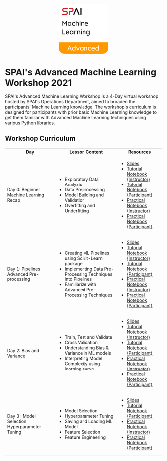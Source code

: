 <p align="center">
  <a href="https://github.com/SPAI-Team/Advance-ML-Workshop-2021/edit/main/Advanced%20Machine%20Learning%20Workshop">
    <img src="AdvnMLWS_Logo.png" alt="Logo" width="160" height="160">
  </a>
</p>

# SPAI's Advanced Machine Learning Workshop 2021

SPAI's Advanced Machine Learning Workshop is a 4-Day virtual workshop hosted by SPAI's Operations Department, aimed to broaden the participants' Machine Learning knowledge.
The workshop's curriculum is designed for participants with prior basic Machine Learning knowledge to get them familiar with Advanced Machine Learning techniques using various Python libraries.

## Workshop Curriculum
<table>
    <tr>
        <th>Day</th>
        <th>Lesson Content</th>
        <th>Resources</th>
    <tr>
    <tr>
        <td>Day 0: Beginner Machine Learning Recap</td>
        <td>
            <ul>
				<li>Exploratory Data Analysis</li>
				<li>Data Preprocessing</li>
				<li>Model Building and Validation</li>
				<li>Overfitting and Underfitting</li>
            </ul>
        </td>
        <td>
            <ul>
				<li><a href="https://github.com/SPAI-Team/Advanced-ML-Workshop-2021/tree/main/Advance%20Machine%20Learning%20Workshop/Day%200_Beginner%20Machine%20Learning%20Recap/Advanced%20ML%20Workshop%20-%20Day%200.pdf">Slides</a></li>
				<li><a href="https://github.com/SPAI-Team/Advanced-ML-Workshop-2021/tree/main/Advance%20Machine%20Learning%20Workshop/Day%200_Beginner%20Machine%20Learning%20Recap/Tutorial%20Notebooks/Day%200%20Tutorial%20Notebook%20(Instructor).ipynb">Tutorial Notebook (Instructor)</a></li>
				<li><a href="https://github.com/SPAI-Team/Advanced-ML-Workshop-2021/tree/main/Advance%20Machine%20Learning%20Workshop/Day%200_Beginner%20Machine%20Learning%20Recap/Tutorial%20Notebooks/Day%200%20Tutorial%20Notebook%20(Participant).ipynb">Tutorial Notebook (Participant)</a></li>
                <li><a href="https://github.com/SPAI-Team/Advanced-ML-Workshop-2021/tree/main/Advance%20Machine%20Learning%20Workshop/Day%200_Beginner%20Machine%20Learning%20Recap/Practical%20Notebooks/Day%200%20Practical%20Notebook%20(Instructor).ipynb">Practical Notebook (Instructor)</a></li>
				<li><a href="https://github.com/SPAI-Team/Advanced-ML-Workshop-2021/tree/main/Advance%20Machine%20Learning%20Workshop/Day%200_Beginner%20Machine%20Learning%20Recap/Practical%20Notebooks/Day%200%20Practical%20Notebook%20(Participant).ipynb">Practical Notebook (Participant)</a></li>
            </ul>
        </td>
    <tr>
        <td>Day 1: Pipelines Advanced Pre-processing</td>
        <td>
            <ul>
                <li>Creating ML Pipelines using Scikit-Learn package</li>
				<li>Implementing Data Pre-Processing Techniques into Pipelines</li>
				<li>Familiarize with Advanced Pre-Processing Techniques</li>
            </ul>
        </td>
        <td>
            <ul>
                <li><a href="https://github.com/SPAI-Team/Advanced-ML-Workshop-2021/tree/main/Advance%20Machine%20Learning%20Workshop/Day%201_Pipelines%20Advanced%20Pre-processing/Advanced%20ML%20Workshop%20-%20Day%201.pdf">Slides</a></li>
				<li><a href="https://github.com/SPAI-Team/Advanced-ML-Workshop-2021/tree/main/Advance%20Machine%20Learning%20Workshop/Day%201_Pipelines%20Advanced%20Pre-processing/Tutorial%20Notebooks/Day%201%20Tutorial%20Notebook%20(Instructor).ipynb">Tutorial Notebook (Instructor)</a></li>
				<li><a href="https://github.com/SPAI-Team/Advanced-ML-Workshop-2021/tree/main/Advance%20Machine%20Learning%20Workshop/Day%201_Pipelines%20Advanced%20Pre-processing/Tutorial%20Notebooks/Day%201%20Tutorial%20Notebook%20(Participant).ipynb">Tutorial Notebook (Participant)</a></li>
                <li><a href="https://github.com/SPAI-Team/Advanced-ML-Workshop-2021/tree/main/Advance%20Machine%20Learning%20Workshop/Day%201_Pipelines%20Advanced%20Pre-processing/Practical%20Notebooks/Day%201%20Practical%20Notebook%20(Instructor).ipynb">Practical Notebook (Instructor)</a></li>
				<li><a href="https://github.com/SPAI-Team/Advanced-ML-Workshop-2021/tree/main/Advance%20Machine%20Learning%20Workshop/Day%201_Pipelines%20Advanced%20Pre-processing/Practical%20Notebooks/Day%201%20Practical%20Notebook%20(Participant).ipynb">Practical Notebook (Participant)</a></li>
            </ul>
        </td>
    </tr>
    <tr>
        <td>Day 2: Bias and Variance</td>
        <td>
            <ul>
                <li>Train, Test and Validate</li>
				<li>Cross Validation</li>
				<li>Understanding Bias & Variance in ML models</li>
				<li>Interpreting Model Complexity using learning curve</li>
            </ul>
        </td>
        <td>
            <ul>
                <li><a href="https://github.com/SPAI-Team/Advanced-ML-Workshop-2021/tree/main/Advance%20Machine%20Learning%20Workshop/Day%202_Bias%20and%20Variance/Advanced%20ML%20Workshop%20-%20Day%202.pdf">Slides</a></li>
				<li><a href="https://github.com/SPAI-Team/Advanced-ML-Workshop-2021/tree/main/Advance%20Machine%20Learning%20Workshop/Day%202_Bias%20and%20Variance/Tutorial%20Notebooks/Day%202%20Tutorial%20Notebook%20(Instructor).ipynb">Tutorial Notebook (Instructor)</a></li>
				<li><a href="https://github.com/SPAI-Team/Advanced-ML-Workshop-2021/tree/main/Advance%20Machine%20Learning%20Workshop/Day%202_Bias%20and%20Variance/Tutorial%20Notebooks/Day%202%20Tutorial%20Notebook%20(Participant).ipynb">Tutorial Notebook (Participant)</a></li>
                <li><a href="https://github.com/SPAI-Team/Advanced-ML-Workshop-2021/tree/main/Advance%20Machine%20Learning%20Workshop/Day%202_Bias%20and%20Variance/Practical%20Notebooks/Day%202%20Practical%20Notebook%20(Instructor).ipynb">Practical Notebook (Instructor)</a></li>
				<li><a href="https://github.com/SPAI-Team/Advanced-ML-Workshop-2021/tree/main/Advance%20Machine%20Learning%20Workshop/Day%202_Bias%20and%20Variance/Practical%20Notebooks/Day%202%20Practical%20Notebook%20(Participant).ipynb">Practical Notebook (Participant)</a></li>
            </ul>
        </td>
    </tr>
    <tr>
        <td>Day 3 : Model Selection Hyperparameter Tuning</td>
        <td>
            <ul>
                <li>Model Selection</li>
				<li>Hyperparameter Tuning</li>
				<li>Saving and Loading ML Model</li>
				<li>Feature Selection</li>
				<li>Feature Engineering</li>
            </ul>
        </td>
        <td>
            <ul>
                <li><a href="https://github.com/SPAI-Team/Advanced-ML-Workshop-2021/tree/main/Advance%20Machine%20Learning%20Workshop/Day%203_Model%20Selection%20Hyperparameter%20Tuning/Advanced%20ML%20Workshop%20-%20Day%203.pdf">Slides</a></li>
				<li><a href="https://github.com/SPAI-Team/Advanced-ML-Workshop-2021/tree/main/Advance%20Machine%20Learning%20Workshop/Day%203_Model%20Selection%20Hyperparameter%20Tuning/Tutorial%20Notebooks/Day%203%20Tutorial%20Notebook%20(Participant).ipynb">Tutorial Notebook (Participant)</a></li>
                <li><a href="https://github.com/SPAI-Team/Advanced-ML-Workshop-2021/tree/main/Advance%20Machine%20Learning%20Workshop/Day%203_Model%20Selection%20Hyperparameter%20Tuning/Practical%20Notebooks/Day%203%20Practical%20Notebook%20(Instructor).ipynb">Practical Notebook (Instructor)</a></li>
				<li><a href="https://github.com/SPAI-Team/Advanced-ML-Workshop-2021/tree/main/Advance%20Machine%20Learning%20Workshop/Day%203_Model%20Selection%20Hyperparameter%20Tuning/Practical%20Notebooks/Day%203%20Practical%20Notebook%20(Participant).ipynb">Practical Notebook (Participant)</a></li>
            </ul>
        </td>
    <tr>
</table>